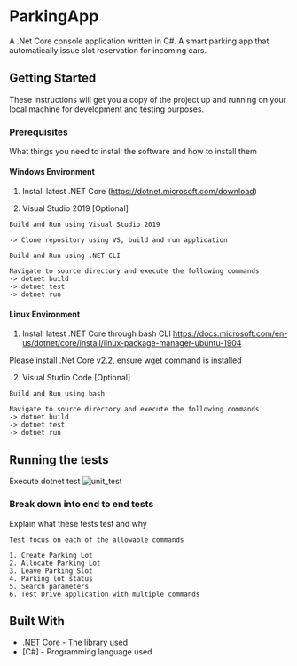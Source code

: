 # ParkingApp

A .Net Core console application written in C#. A smart parking app that automatically issue slot reservation for incoming cars. 

## Getting Started

These instructions will get you a copy of the project up and running on your local machine for development and testing purposes.

### Prerequisites

What things you need to install the software and how to install them

#### Windows Environment

1. Install latest .NET Core
(https://dotnet.microsoft.com/download)

2. Visual Studio 2019 [Optional]

```
Build and Run using Visual Studio 2019

-> Clone repository using VS, build and run application

Build and Run using .NET CLI

Navigate to source directory and execute the following commands
-> dotnet build
-> dotnet test
-> dotnet run

```
#### Linux Environment

1. Install latest .NET Core through bash CLI
https://docs.microsoft.com/en-us/dotnet/core/install/linux-package-manager-ubuntu-1904

Please install .Net Core v2.2, ensure wget command is installed

2. Visual Studio Code [Optional]

```
Build and Run using bash

Navigate to source directory and execute the following commands
-> dotnet build
-> dotnet test
-> dotnet run

```

## Running the tests

Execute dotnet test
![unit_test](https://user-images.githubusercontent.com/5947398/73134025-53839780-406c-11ea-8f93-64b47e393bf6.PNG)
### Break down into end to end tests

Explain what these tests test and why

```
Test focus on each of the allowable commands

1. Create Parking Lot
2. Allocate Parking Lot
3. Leave Parking Slot
4. Parking lot status
5. Search parameters
6. Test Drive application with multiple commands

```

## Built With

* [.NET Core](https://dotnet.microsoft.com/download) - The library used
* [C#] - Programming language used

